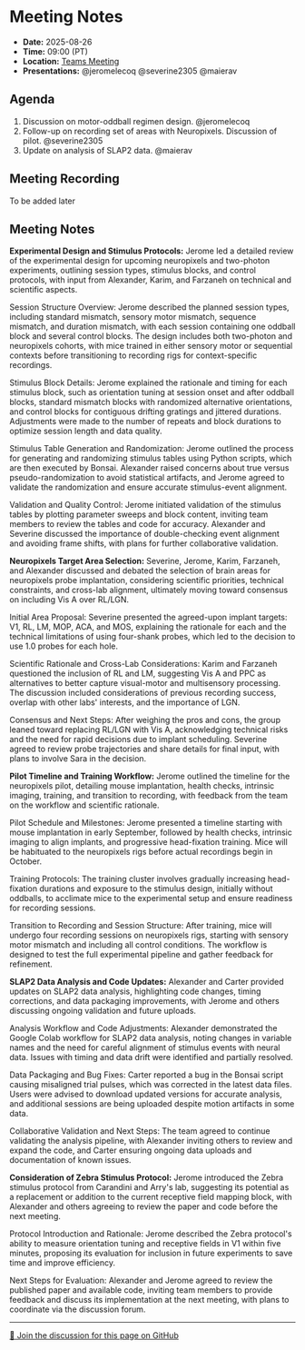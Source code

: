 # Meeting Notes
- **Date:** 2025-08-26
- **Time:** 09:00 (PT)
- **Location:** [Teams Meeting](https://teams.microsoft.com/l/meetup-join/19%3ameeting_Y2Q3MDViNGMtOTIwMC00ZjMzLTk3MjMtYWU3MDhiMzZjYmM1%40thread.v2/0?context=%7b%22Tid%22%3a%2232669cd6-737f-4b39-8bdd-d6951120d3fc%22%2c%22Oid%22%3a%229396d18b-b5cf-4bed-98a0-1cfb7dc82663%22%7d)
- **Presentations:** @jeromelecoq @severine2305 @maierav

## Agenda

1. Discussion on motor-oddball regimen design. @jeromelecoq
2. Follow-up on recording set of areas with Neuropixels. Discussion of pilot. @severine2305
3. Update on analysis of SLAP2 data. @maierav

## Meeting Recording

To be added later

## Meeting Notes 

**Experimental Design and Stimulus Protocols:** Jerome led a detailed review of the experimental design for upcoming neuropixels and two-photon experiments, outlining session types, stimulus blocks, and control protocols, with input from Alexander, Karim, and Farzaneh on technical and scientific aspects. 

Session Structure Overview: Jerome described the planned session types, including standard mismatch, sensory motor mismatch, sequence mismatch, and duration mismatch, with each session containing one oddball block and several control blocks. The design includes both two-photon and neuropixels cohorts, with mice trained in either sensory motor or sequential contexts before transitioning to recording rigs for context-specific recordings. 

Stimulus Block Details: Jerome explained the rationale and timing for each stimulus block, such as orientation tuning at session onset and after oddball blocks, standard mismatch blocks with randomized alternative orientations, and control blocks for contiguous drifting gratings and jittered durations. Adjustments were made to the number of repeats and block durations to optimize session length and data quality. 

Stimulus Table Generation and Randomization: Jerome outlined the process for generating and randomizing stimulus tables using Python scripts, which are then executed by Bonsai. Alexander raised concerns about true versus pseudo-randomization to avoid statistical artifacts, and Jerome agreed to validate the randomization and ensure accurate stimulus-event alignment. 

Validation and Quality Control: Jerome initiated validation of the stimulus tables by plotting parameter sweeps and block content, inviting team members to review the tables and code for accuracy. Alexander and Severine discussed the importance of double-checking event alignment and avoiding frame shifts, with plans for further collaborative validation. 



**Neuropixels Target Area Selection:** Severine, Jerome, Karim, Farzaneh, and Alexander discussed and debated the selection of brain areas for neuropixels probe implantation, considering scientific priorities, technical constraints, and cross-lab alignment, ultimately moving toward consensus on including Vis A over RL/LGN. 

Initial Area Proposal: Severine presented the agreed-upon implant targets: V1, RL, LM, MOP, ACA, and MOS, explaining the rationale for each and the technical limitations of using four-shank probes, which led to the decision to use 1.0 probes for each hole. 

Scientific Rationale and Cross-Lab Considerations: Karim and Farzaneh questioned the inclusion of RL and LM, suggesting Vis A and PPC as alternatives to better capture visual-motor and multisensory processing. The discussion included considerations of previous recording success, overlap with other labs' interests, and the importance of LGN. 

Consensus and Next Steps: After weighing the pros and cons, the group leaned toward replacing RL/LGN with Vis A, acknowledging technical risks and the need for rapid decisions due to implant scheduling. Severine agreed to review probe trajectories and share details for final input, with plans to involve Sara in the decision. 



**Pilot Timeline and Training Workflow:** Jerome outlined the timeline for the neuropixels pilot, detailing mouse implantation, health checks, intrinsic imaging, training, and transition to recording, with feedback from the team on the workflow and scientific rationale. 

Pilot Schedule and Milestones: Jerome presented a timeline starting with mouse implantation in early September, followed by health checks, intrinsic imaging to align implants, and progressive head-fixation training. Mice will be habituated to the neuropixels rigs before actual recordings begin in October. 

Training Protocols: The training cluster involves gradually increasing head-fixation durations and exposure to the stimulus design, initially without oddballs, to acclimate mice to the experimental setup and ensure readiness for recording sessions. 

Transition to Recording and Session Structure: After training, mice will undergo four recording sessions on neuropixels rigs, starting with sensory motor mismatch and including all control conditions. The workflow is designed to test the full experimental pipeline and gather feedback for refinement. 



**SLAP2 Data Analysis and Code Updates:** Alexander and Carter provided updates on SLAP2 data analysis, highlighting code changes, timing corrections, and data packaging improvements, with Jerome and others discussing ongoing validation and future uploads. 

Analysis Workflow and Code Adjustments: Alexander demonstrated the Google Colab workflow for SLAP2 data analysis, noting changes in variable names and the need for careful alignment of stimulus events with neural data. Issues with timing and data drift were identified and partially resolved. 

Data Packaging and Bug Fixes: Carter reported a bug in the Bonsai script causing misaligned trial pulses, which was corrected in the latest data files. Users were advised to download updated versions for accurate analysis, and additional sessions are being uploaded despite motion artifacts in some data. 

Collaborative Validation and Next Steps: The team agreed to continue validating the analysis pipeline, with Alexander inviting others to review and expand the code, and Carter ensuring ongoing data uploads and documentation of known issues. 



**Consideration of Zebra Stimulus Protocol:** Jerome introduced the Zebra stimulus protocol from Carandini and Arry's lab, suggesting its potential as a replacement or addition to the current receptive field mapping block, with Alexander and others agreeing to review the paper and code before the next meeting. 

Protocol Introduction and Rationale: Jerome described the Zebra protocol's ability to measure orientation tuning and receptive fields in V1 within five minutes, proposing its evaluation for inclusion in future experiments to save time and improve efficiency. 

Next Steps for Evaluation: Alexander and Jerome agreed to review the published paper and available code, inviting team members to provide feedback and discuss its implementation at the next meeting, with plans to coordinate via the discussion forum. 

<!-- DISCUSSION_LINK_START -->
<div class="discussion-link">
    <hr>
    <p>
        <a href="https://github.com/AllenNeuralDynamics/openscope-community-predictive-processing/discussions/106" target="_blank">
            💬 Join the discussion for this page on GitHub
        </a>
    </p>
</div>
<!-- DISCUSSION_LINK_END -->
